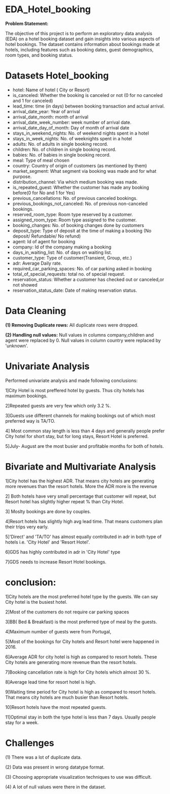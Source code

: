 # EDA_Hotel_booking
**Problem Statement:**

The objective of this project is to perform an exploratory data analysis (EDA) on a hotel booking dataset and gain insights into various aspects of hotel bookings. The dataset contains information about bookings made at hotels, including features such as booking dates, guest demographics, room types, and booking status.

# Datasets Hotel_booking
- hotel: Name of hotel ( City or Resort)
- is_canceled: Whether the booking is canceled or not (0 for no canceled and 1 for canceled)
- lead_time: time (in days) between booking transaction and actual arrival.
- arrival_date_year: Year of arrival
- arrival_date_month: month of arrival
- arrival_date_week_number: week number of arrival date.
- arrival_date_day_of_month: Day of month of arrival date
- stays_in_weekend_nights: No. of weekend nights spent in a hotel
- stays_in_week_nights: No. of weeknights spent in a hotel
- adults: No. of adults in single booking record.
- children: No. of children in single booking record.
- babies: No. of babies in single booking record. 
- meal: Type of meal chosen 
- country: Country of origin of customers (as mentioned by them)
- market_segment: What segment via booking was made and for what purpose.
- distribution_channel: Via which medium booking was made.
- is_repeated_guest: Whether the customer has made any booking before(0 for No and 1 for 
                     Yes)
- previous_cancellations: No. of previous canceled bookings.
- previous_bookings_not_canceled: No. of previous non-canceled bookings.
- reserved_room_type: Room type reserved by a customer.
- assigned_room_type: Room type assigned to the customer.
- booking_changes: No. of booking changes done by customers
- deposit_type: Type of deposit at the time of making a booking (No deposit/ Refundable/ No refund)
- agent: Id of agent for booking
- company: Id of the company making a booking
- days_in_waiting_list: No. of days on waiting list.
- customer_type: Type of customer(Transient, Group, etc.)
- adr: Average Daily rate.
- required_car_parking_spaces: No. of car parking asked in booking
- total_of_special_requests: total no. of special request.
- reservation_status: Whether a customer has checked out or canceled,or not showed 
- reservation_status_date: Date of making reservation status.
# Data Cleaning
**(1) Removing Duplicate rows:**
All duplicate rows were dropped.

**(2) Handling null values:**
Null values in columns company,children and agent were replaced by 0.
Null values in column country were replaced by 'unknown'.

# Univariate Analysis
Performed univariate analysis and made following conclusions:

1]City Hotel is most preffered hotel by guests. Thus city hotels has maximum bookings.

2]Repeated guests are very few which only 3.2 %.

3]Guests use different channels for making bookings out of which most preferred way is TA/TO.

4] Most common stay length is less than 4 days and generally people prefer City hotel for short stay, but for long stays, Resort Hotel is preferred.

5]July- August are the most busier and profitable months for both of hotels.

# Bivariate and Multivariate Analysis

1]City hotel has the highest ADR. That means city hotels are generating more revenues than the resort hotels. More the ADR more is the revenue

2] Both hotels have very small percentage that customer will repeat, but Resort hotel has slightly higher repeat % than City Hotel.

3] Moslty bookings are done by couples.

4]Resort hotels has slightly high avg lead time. That means customers plan their trips very early.

5]'Direct' and 'TA/TO' has almost equally contributed in adr in both type of hotels i.e. 'City Hotel' and 'Resort Hotel'.

6]GDS has highly contributed in adr in 'City Hotel' type

7]GDS needs to increase Resort Hotel bookings.

# conclusion:

1]City hotels are the most preferred hotel type by the guests. We can say City hotel is the busiest hotel.

2]Most of the customers do not require car parking spaces

3]BB( Bed & Breakfast) is the most preferred type of meal by the guests.

4]Maximum number of guests were from Portugal,

5]Most of the bookings for City hotels and Resort hotel were happened in 2016.

6]Average ADR for city hotel is high as compared to resort hotels. These City hotels are generating more revenue than the resort hotels.

7]Booking cancellation rate is high for City hotels which almost 30 %.

8]Average lead time for resort hotel is high.

9]Waiting time period for City hotel is high as compared to resort hotels. That means city hotels are much busier than Resort hotels.

10]Resort hotels have the most repeated guests.

11]Optimal stay in both the type hotel is less than 7 days. Usually people stay for a week.

# Challenges

(1) There was a lot of duplicate data.

(2) Data was present in wrong datatype format.

(3) Choosing appropriate visualization techniques to use was difficult.

(4) A lot of null values were there in the dataset.




